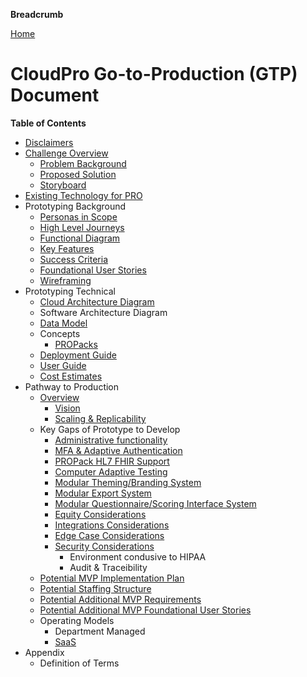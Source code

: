 **Breadcrumb**

[Home](home.md)

# CloudPro Go-to-Production (GTP) Document
**Table of Contents**
- [Disclaimers](disclaimers.md)
- [Challenge Overview](challenge_overview.md)
    * [Problem Background](challenge_overview.md#problem-background)
    * [Proposed Solution](challenge_overview.md#proposed-solution)
    * [Storyboard](storyboard/storyboard_1.md)
- [Existing Technology for PRO](existing_tech.md)
- Prototyping Background
    * [Personas in Scope](prototyping/personas_in_scope.md)
    * [High Level Journeys](prototyping/high_level_journeys.md)
    * [Functional Diagram](prototyping/functional_diagram.md)
    * [Key Features](prototyping/key_features.md)
    * [Success Criteria](prototyping/success_criteria.md)
    * [Foundational User Stories](prototyping/foundational_user_stories.md)
    * [Wireframing](prototyping/wireframing.md)
- Prototyping Technical
    * [Cloud Architecture Diagram](prototyping/cad.md)
    * Software Architecture Diagram
    * [Data Model](prototyping/data_model.md)
    * Concepts
        * [PROPacks](prototyping/propacks.md)
    * [Deployment Guide](prototyping/deployment_guide.md)
    * [User Guide](prototyping/userguide.md)
    * [Cost Estimates](prototyping/cost_estimates.md)
- Pathway to Production
    * [Overview](ptp/overview.md)
        * [Vision](ptp/vision.md)
        * [Scaling & Replicability](ptp/scaling.md)
    * Key Gaps of Prototype to Develop
        * [Administrative functionality](ptp/admin.md)
        * [MFA & Adaptive Authentication](ptp/mfa_adaptive.md)
        * [PROPack HL7 FHIR Support](ptp/hl7.md)
        * [Computer Adaptive Testing](ptp/cat.md)
        * [Modular Theming/Branding System](ptp/theming.md)
        * [Modular Export System](ptp/export.md)
        * [Modular Questionnaire/Scoring Interface System](ptp/interface.md)
        * [Equity Considerations](ptp/equity.md)
        * [Integrations Considerations](ptp/integrations.md)
        * [Edge Case Considerations](ptp/edge.md)
        * [Security Considerations](ptp/security.md)
            * Environment condusive to HIPAA
            * Audit & Traceibility
    * [Potential MVP Implementation Plan](ptp/mvp_implementation.md)
    * [Potential Staffing Structure](ptp/staffing.md)
    * [Potential Additional MVP Requirements](ptp/mvp_req.md)
    * [Potential Additional MVP Foundational User Stories](ptp/mvp_stories.md)
    * Operating Models
        * Department Managed
        * [SaaS](ptp/saas-model.md)
- Appendix
    *  Definition of Terms

